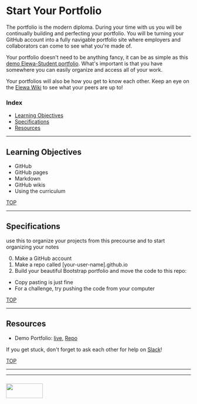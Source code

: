 # Start Your Portfolio

The portfolio is the modern diploma.  During your time with us you will be continually building and perfecting your portfolio. You will be turning your GitHub account into a fully navigable portfolio site where employers and collaborators can come to see what you're made of.  

Your portfolio doesn't need to be anything fancy, it can be as simple as this [demo Elewa-Student portfolio](https://elewa-student.github.io).  What's important is that you have somewhere you can easily organize and access all of your work.  

Your portfolios will also be how you get to know each other. Keep an eye on the [Elewa Wiki](https://github.com/elewa-academy/General-Resources/wiki) to see what your peers are up to!



### Index
* [Learning Objectives](#learning-objectives)
* [Specifications](#specifications)
* [Resources](#resources)

---

## Learning Objectives

* GitHub
* GitHub pages
* Markdown
* GitHub wikis
* Using the curriculum

[TOP](#index)

---

## Specifications

use this to organize your projects from this precourse
and to start organizing your notes

0. Make a GitHub account
1. Make a repo called [your-user-name].github.io
2. Build your beautiful Bootstrap portfolio and move the code to this repo:
  * Copy pasting is just fine
  * For a challenge, try pushing the code from your computer


[TOP](#index)

---

## Resources

* Demo Portfolio: [live](https://elewa-student.github.io), [Repo](https://github.com/elewa-student/elewa-student.github.io)


If you get stuck, don't forget to ask each other for help on [Slack](https://join.slack.com/t/elewa-academy/shared_invite/enQtMjk4OTA3OTM1NjIwLTA2ZmQ0NDVhNjQxZWM2NjNhNmMyNmVhZGNhZmJmZTY1OWQ4Nzc0ZTkzZGE3NjdiYTYwYThlNzI3YTg2NGM5MGM)!


[TOP](#index)

___
___
### <a href="http://elewa.education/blog" target="_blank"><img src="https://user-images.githubusercontent.com/18554853/34921062-506450ae-f97d-11e7-875f-6feeb26ad72d.png" width="100" height="40"/></a>


